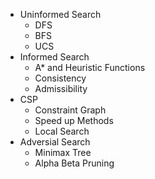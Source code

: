 * Uninformed Search
    * DFS
    * BFS
    * UCS
* Informed Search
    * A* and Heuristic Functions
    * Consistency
    * Admissibility
* CSP
    * Constraint Graph
    * Speed up Methods
    * Local Search
* Adversial Search
    * Minimax Tree
    * Alpha Beta Pruning